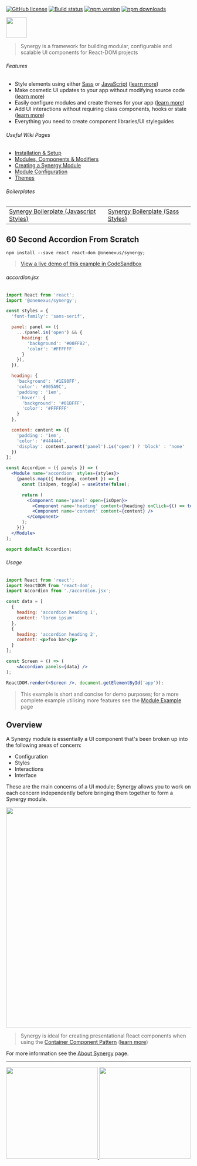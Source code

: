 [![GitHub license](https://img.shields.io/badge/license-MIT-blue.svg)](https://github.com/One-Nexus/Synergy/blob/master/LICENSE)
[![Build status](https://api.travis-ci.com/One-Nexus/Synergy.svg)](https://travis-ci.com/One-Nexus/Synergy)
[![npm version](https://badge.fury.io/js/%40onenexus%2Fsynergy.svg)](https://www.npmjs.com/package/@onenexus/synergy)
[![npm downloads](https://img.shields.io/npm/dm/@onenexus/synergy.svg)](https://www.npmjs.com/package/@onenexus/synergy)

<img height="56px" src="http://www.onenexus.io/synergy/github-logo.png" />

> Synergy is a framework for building modular, configurable and scalable UI components for React-DOM projects

###### Features

* Style elements using either [Sass](https://github.com/One-Nexus/Synergy/wiki/Using-Sass-With-Synergy) or [JavaScript](https://github.com/One-Nexus/Synergy/wiki/Styling-Modules#styling-a-module-with-javascript) ([learn more](https://github.com/One-Nexus/Synergy/wiki/Styling-Modules))
* Make cosmetic UI updates to your app without modifying source code ([learn more](https://github.com/One-Nexus/Synergy/wiki/Module-Configuration#apply-cosmetic-css-via-configuration))
* Easily configure modules and create themes for your app ([learn more](https://github.com/One-Nexus/Synergy/wiki/Themes))
* Add UI interactions without requiring class components, hooks or state ([learn more](https://github.com/One-Nexus/Synergy/wiki/Interactions))
* Everything you need to create component libraries/UI styleguides

###### Useful Wiki Pages

* [Installation & Setup](https://github.com/One-Nexus/Synergy/wiki/Installation)
* [Modules, Components & Modifiers](https://github.com/One-Nexus/Synergy/wiki/Modules,-Components-and-Modifiers)
* [Creating a Synergy Module](https://github.com/One-Nexus/Synergy/wiki/Creating-a-Module)
* [Module Configuration](https://github.com/One-Nexus/Synergy/wiki/Module-Configuration)
* [Themes](https://github.com/One-Nexus/Synergy/wiki/Themes)

###### Boilerplates

<table width="100%">
  <tr>
    <td>
      <a href="https://github.com/One-Nexus/Synergy-Boilerplate">
        Synergy Boilerplate (Javascript Styles)
      </a>
    </td>
    <td>
      <a href="https://github.com/One-Nexus/Synergy-Boilerplate-Sass">
        Synergy Boilerplate (Sass Styles)
      </a>
    </td>
  </tr>
</table>

## 60 Second Accordion From Scratch

```
npm install --save react react-dom @onenexus/synergy;
```

> [View a live demo of this example in CodeSandbox](https://codesandbox.io/s/95k4y)

###### accordion.jsx

```jsx
import React from 'react';
import '@onenexus/synergy';

const styles = {
  'font-family': 'sans-serif',

  panel: panel => ({
    ...(panel.is('open') && {
      heading: {
        'background': '#00FFB2',
        'color': '#FFFFFF'
      }
    }),
  }),

  heading: {
    'background': '#1E90FF',
    'color': '#005A9C',
    'padding': '1em',
    ':hover': {
      'background': '#01BFFF',
      'color': '#FFFFFF'
    }
  },

  content: content => ({
    'padding': '1em',
    'color': '#444444',
    'display': content.parent('panel').is('open') ? 'block' : 'none'
  })
};

const Accordion = ({ panels }) => (
  <Module name='accordion' styles={styles}>
    {panels.map(({ heading, content }) => {
      const [isOpen, toggle] = useState(false);

      return (
        <Component name='panel' open={isOpen}>
          <Component name='heading' content={heading} onClick={() => toggle(!isOpen)} />
          <Component name='content' content={content} />
        </Component>
      );
    })}
  </Module>
);

export default Accordion;
```

###### Usage

```jsx
import React from 'react';
import ReactDOM from 'react-dom';
import Accordion from './accordion.jsx';

const data = [
  {
    heading: 'accordion heading 1',
    content: 'lorem ipsum'
  },
  {
    heading: 'accordion heading 2',
    content: <p>foo bar</p>
  }
];

const Screen = () => (
    <Accordion panels={data} />
);

ReactDOM.render(<Screen />, document.getElementById('app'));
```

> This example is short and concise for demo purposes; for a more complete example utilising more features see the [Module Example](https://github.com/One-Nexus/Synergy/wiki/Creating-a-Module) page

## Overview

A Synergy module is essentially a UI component that's been broken up into the following areas of concern:

* Configuration
* Styles
* Interactions
* Interface

These are the main concerns of a UI module; Synergy allows you to work on each concern independently before bringing them together to form a Synergy module.

<p align="center"><img src="http://www.onenexus.io/synergy/module-illustration.png?v=1" width="600px" /></p>

> Synergy is ideal for creating presentational React components when using the [Container Component Pattern](https://reactpatterns.com/#container-component) ([learn more](https://medium.com/@dan_abramov/smart-and-dumb-components-7ca2f9a7c7d0))

For more information see the [About Synergy](https://github.com/One-Nexus/Synergy/wiki/About-Synergy) page.

---

<a href="https://twitter.com/ESR360">
  <img src="http://edmundreed.com/assets/images/twitter.gif?v=1" width="250px" />
</a>
<a href="https://github.com/ESR360">
  <img src="http://edmundreed.com/assets/images/github.gif?v=1" width="250px" />
</a>